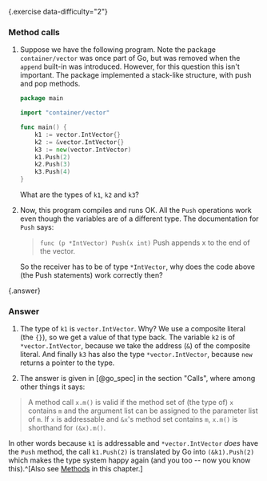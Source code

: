 {.exercise data-difficulty="2"}
### Method calls
1. Suppose we have the following
program. Note the package `container/vector` was once part
of Go, but was removed when the `append` built-in was introduced.
However, for this question this isn't important. The package implemented
a stack-like structure, with push and pop methods.

    ~~~go
    package main

    import "container/vector"

    func main() {
        k1 := vector.IntVector{}
        k2 := &vector.IntVector{}
        k3 := new(vector.IntVector)
        k1.Push(2)
        k2.Push(3)
        k3.Push(4)
    }
    ~~~

    What are the types of `k1`, `k2` and `k3`?

2. Now, this program compiles and runs OK. All the `Push`
operations work even though the variables are of a different type. The
documentation for `Push` says:

    > `func (p *IntVector) Push(x int)`
    > Push appends x to the end of the vector.

    So the receiver has to be of type `*IntVector`, why does the code
    above (the Push statements) work correctly then?


{.answer}
### Answer
1. The type of `k1` is `vector.IntVector`. Why? We use
a composite literal (the `{}`), so we get a value of that type
back. The variable `k2` is of `*vector.IntVector`, because we
take the address (`&`) of the composite literal. And finally
`k3` has also the type `*vector.IntVector`, because `new`
returns a pointer to the type.

2. The answer is given in [@go_spec] in the section "Calls",
where among other things it says:

> A method call `x.m()` is valid if the method set of (the type of)
> `x`
> contains `m` and the argument list can be assigned to the parameter list
> of `m`. If `x` is addressable and `&x`'s method set
> contains `m`, `x.m()` is shorthand for `(&x).m()`.

In other words because `k1` is addressable and
`*vector.IntVector` *does* have the `Push` method, the
call `k1.Push(2)` is translated by Go into
`(&k1).Push(2)` which makes the type system happy again (and
you too -- now you know this).^[Also see [Methods](#methods) in this chapter.]
